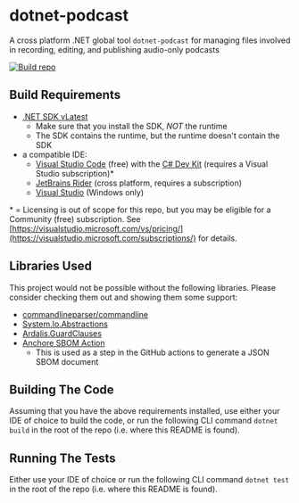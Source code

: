# dotnet-podcast

A cross platform .NET global tool `dotnet-podcast` for managing files involved in recording, editing, and publishing audio-only podcasts

[![Build repo](https://github.com/jamie-taylor-rjj/dotnet-podcast/actions/workflows/dotnet.yml/badge.svg?branch=main)](https://github.com/jamie-taylor-rjj/dotnet-podcast/actions/workflows/dotnet.yml)

## Build Requirements

- [.NET SDK vLatest](https://get.dot.net/)
  - Make sure that you install the SDK, *NOT* the runtime
  - The SDK contains the runtime, but the runtime doesn't contain the SDK
- a compatible IDE:
  - [Visual Studio Code](https://code.visualstudio.com) (free) with the [C# Dev Kit](https://marketplace.visualstudio.com/items?itemName=ms-dotnettools.csdevkit) (requires a Visual Studio subscription)&ast;
  - [JetBrains Rider](https://www.jetbrains.com/rider/) (cross platform, requires a subscription)
  - [Visual Studio](https://visualstudio.com) (Windows only)

&ast; = Licensing is out of scope for this repo, but you may be eligible for a Community (free) subscription. See [https://visualstudio.microsoft.com/vs/pricing/](https://visualstudio.microsoft.com/subscriptions/) for details.

## Libraries Used

This project would not be possible without the following libraries. Please consider checking them out and showing them some support:

- [commandlineparser/commandline](https://github.com/commandlineparser/commandline)
- [System.Io.Abstractions](https://www.nuget.org/packages/System.IO.Abstractions)
- [Ardalis.GuardClauses](https://github.com/ardalis/GuardClauses)
- [Anchore SBOM Action](https://github.com/marketplace/actions/anchore-sbom-action)
  - This is used as a step in the GitHub actions to generate a JSON SBOM document 

## Building The Code

Assuming that you have the above requirements installed, use either your IDE of choice to build the code, or run the following CLI command `dotnet build` in the root of the repo (i.e. where this README is found).

## Running The Tests

Either use your IDE of choice or run the following CLI command `dotnet test` in the root of the repo (i.e. where this README is found).

